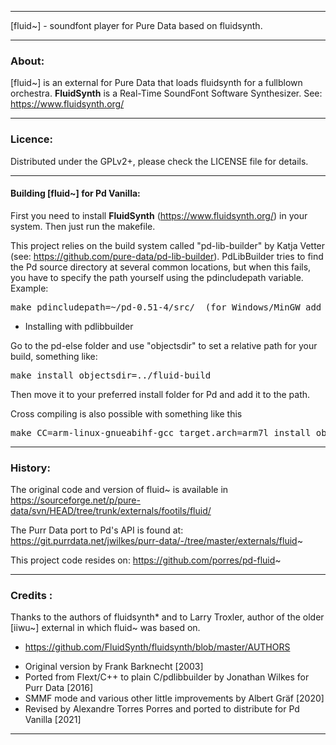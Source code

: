 * * *

[fluid~] - soundfont player for Pure Data based on fluidsynth.

* * *

### About:

[fluid~] is an external for Pure Data that loads fluidsynth for a fullblown orchestra. **FluidSynth** is a Real-Time SoundFont Software Synthesizer. See: https://www.fluidsynth.org/

--------------------------------------------------------------------------

### Licence:

Distributed under the GPLv2+, please check the LICENSE file for details.

--------------------------------------------------------------------------

#### Building [fluid~] for Pd Vanilla:

First you need to install  **FluidSynth** (https://www.fluidsynth.org/) in your system. Then just run the makefile.

This project relies on the build system called "pd-lib-builder" by Katja Vetter (see: <https://github.com/pure-data/pd-lib-builder>). PdLibBuilder tries to find the Pd source directory at several common locations, but when this fails, you have to specify the path yourself using the pdincludepath variable. Example:

<pre>make pdincludepath=~/pd-0.51-4/src/  (for Windows/MinGW add 'pdbinpath=~/pd-0.51-4/bin/)</pre>

* Installing with pdlibbuilder

Go to the pd-else folder and use "objectsdir" to set a relative path for your build, something like:

<pre>make install objectsdir=../fluid-build</pre>

Then move it to your preferred install folder for Pd and add it to the path.

Cross compiling is also possible with something like this

<pre>make CC=arm-linux-gnueabihf-gcc target.arch=arm7l install objectsdir=../</pre>

* * *

### History:

The original code and version  of fluid~ is available in https://sourceforge.net/p/pure-data/svn/HEAD/tree/trunk/externals/footils/fluid/

The Purr Data port to Pd's API is found at: https://git.purrdata.net/jwilkes/purr-data/-/tree/master/externals/fluid~

This project code resides on: https://github.com/porres/pd-fluid~

--------------------------------------------------------------------------


### Credits :

Thanks to the authors of fluidsynth* and to Larry Troxler, author of the older [iiwu~] external in which fluid~ was based on.
* https://github.com/FluidSynth/fluidsynth/blob/master/AUTHORS

- Original version by Frank Barknecht [2003]
- Ported from Flext/C++ to plain C/pdlibbuilder by Jonathan Wilkes for Purr Data [2016]
- SMMF mode and various other little improvements by Albert Gräf [2020]
- Revised by Alexandre Torres Porres and ported to distribute for Pd Vanilla [2021]

--------------------------------------------------------------------------




